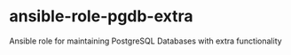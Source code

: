 # ansible-role-pgdb-extra
Ansible role for maintaining PostgreSQL Databases with extra functionality

